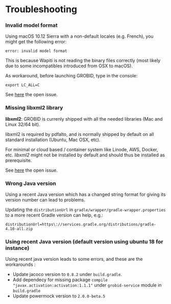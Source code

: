 <h1>Troubleshooting</h1>

### Invalid model format

Using macOS 10.12 Sierra with a non-default locales (e.g. French), you might get the following error: 
```
error: invalid model format
```

This is because Wapiti is not reading the binary files correctly (most likely due to some incompatibles introduced from OSX to macOS). 

As workaround, before launching GROBID, type in the console:
```
export LC_ALL=C
```

See [here](https://github.com/kermitt2/grobid/issues/142#issuecomment-253497513) the open issue. 

### Missing libxml2 library

**libxml2**: GROBID is currenly shipped with all the needed libraries (Mac and Linux 32/64 bit).

libxml2 is required by pdfalto, and is normally shipped by default on all standard installation (Ubuntu, Mac OSX, etc).

For minimal or cloud based / container system like Linode, AWS, Docker, etc. _libxml2_ might not be installed by default and should thus be installed as prerequisite.

See [here](https://github.com/kermitt2/grobid/issues/101) the open issue. 

### Wrong Java version

Using a recent Java version which has a changed string format for giving its version number can lead to problems.

Updating the `distributionUrl` in `gradle/wrapper/gradle-wrapper.properties` to a more recent Gradle version can help, e.g.:

```
distributionUrl=https\://services.gradle.org/distributions/gradle-4.10-all.zip
```

### Using recent Java version (default version using ubuntu 18 for instance)

Using recent java version leads to some errors, and these are the workarounds :
- Update jacoco version to `0.8.2` under `build.gradle`.
- Add dependecy for missing package `compile "javax.activation:activation:1.1.1"` under `grobid-service` module in `build.gradle`
- Update powermock version to `2.0.0-beta.5`
